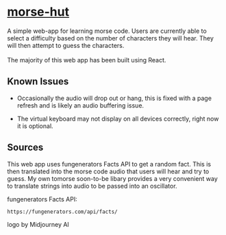 # [morse-hut](https://alxjnr.github.io/morse-hut/)

A simple web-app for learning morse code. Users are currently able to select a difficulty based on the number of characters they will hear. They will then attempt to guess the characters.
<br>
<br>
The majority of this web app has been built using React.

## Known Issues

- Occasionally the audio will drop out or hang, this is fixed with a page refresh and is likely an audio buffering issue.

- The virtual keyboard may not display on all devices correctly, right now it is optional.

## Sources

This web app uses fungenerators Facts API to get a random fact. This is then translated into the morse code audio that users will hear and try to guess. My own tomorse soon-to-be libary provides a very convenient way to translate strings into audio to be passed into an oscillator.

fungenerators Facts API:

`https://fungenerators.com/api/facts/`

logo by Midjourney AI
